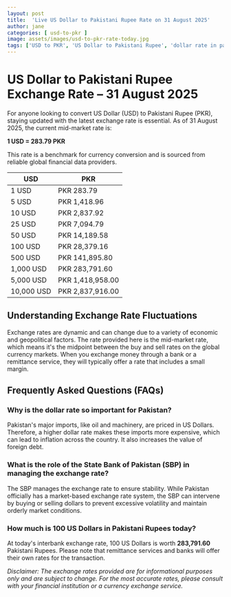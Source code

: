 ```yaml
---
layout: post
title:  'Live US Dollar to Pakistani Rupee Rate on 31 August 2025'
author: jane
categories: [ usd-to-pkr ]
image: assets/images/usd-to-pkr-rate-today.jpg
tags: ['USD to PKR', 'US Dollar to Pakistani Rupee', 'dollar rate in pakistan', 'today dollar rate open market', 'usa to pakistan dollar rate']
---
```


# US Dollar to Pakistani Rupee Exchange Rate – 31 August 2025

For anyone looking to convert US Dollar (USD) to Pakistani Rupee (PKR), staying updated with the latest exchange rate is essential. As of 31 August 2025, the current mid-market rate is:

**1 USD = 283.79 PKR**

This rate is a benchmark for currency conversion and is sourced from reliable global financial data providers.

| USD | PKR |
| --- | --- |
| 1 USD | PKR 283.79 |
| 5 USD | PKR 1,418.96 |
| 10 USD | PKR 2,837.92 |
| 25 USD | PKR 7,094.79 |
| 50 USD | PKR 14,189.58 |
| 100 USD | PKR 28,379.16 |
| 500 USD | PKR 141,895.80 |
| 1,000 USD | PKR 283,791.60 |
| 5,000 USD | PKR 1,418,958.00 |
| 10,000 USD | PKR 2,837,916.00 |


## Understanding Exchange Rate Fluctuations

Exchange rates are dynamic and can change due to a variety of economic and geopolitical factors. The rate provided here is the mid-market rate, which means it's the midpoint between the buy and sell rates on the global currency markets. When you exchange money through a bank or a remittance service, they will typically offer a rate that includes a small margin.

## Frequently Asked Questions (FAQs)

### Why is the dollar rate so important for Pakistan?

Pakistan's major imports, like oil and machinery, are priced in US Dollars. Therefore, a higher dollar rate makes these imports more expensive, which can lead to inflation across the country. It also increases the value of foreign debt.

### What is the role of the State Bank of Pakistan (SBP) in managing the exchange rate?

The SBP manages the exchange rate to ensure stability. While Pakistan officially has a market-based exchange rate system, the SBP can intervene by buying or selling dollars to prevent excessive volatility and maintain orderly market conditions.

### How much is 100 US Dollars in Pakistani Rupees today?

At today's interbank exchange rate, 100 US Dollars is worth **283,791.60** Pakistani Rupees. Please note that remittance services and banks will offer their own rates for the transaction.



*Disclaimer: The exchange rates provided are for informational purposes only and are subject to change. For the most accurate rates, please consult with your financial institution or a currency exchange service.*
